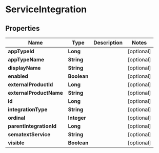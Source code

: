 
# ServiceIntegration

## Properties
Name | Type | Description | Notes
------------ | ------------- | ------------- | -------------
**appTypeId** | **Long** |  |  [optional]
**appTypeName** | **String** |  |  [optional]
**displayName** | **String** |  |  [optional]
**enabled** | **Boolean** |  |  [optional]
**externalProductId** | **Long** |  |  [optional]
**externalProductName** | **String** |  |  [optional]
**id** | **Long** |  |  [optional]
**integrationType** | **String** |  |  [optional]
**ordinal** | **Integer** |  |  [optional]
**parentIntegrationId** | **Long** |  |  [optional]
**sematextService** | **String** |  |  [optional]
**visible** | **Boolean** |  |  [optional]



